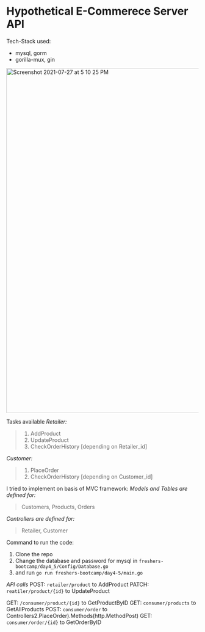 # Hypothetical E-Commerece Server API
Tech-Stack used:
* mysql, gorm
* gorilla-mux, gin

<img width="903" alt="Screenshot 2021-07-27 at 5 10 25 PM" src="https://user-images.githubusercontent.com/43816495/127148082-abb3a306-45a1-4efa-b762-1e1ef5be596b.png">

Tasks available
*Retailer:*
> 1. AddProduct
> 2. UpdateProduct
> 3. CheckOrderHistory [depending on Retailer_id]

*Customer:*
> 1. PlaceOrder
> 2. CheckOrderHistory [depending on Customer_id]

I tried to implement on basis of MVC framework:
*Models and Tables are defined for:*
> Customers, 
> Products,
> Orders

*Controllers are defined for:*
> Retailer,
> Customer

Command to run the code:
1. Clone the repo
2. Change the database and password for mysql in `freshers-bootcamp/day4_5/Config/Database.go`
3. and run `go run freshers-bootcamp/day4-5/main.go`

*API calls*
POST: `retailer/product` to AddProduct
PATCH: `reatiler/product/{id}` to UpdateProduct

GET: `/consumer/product/{id}` to GetProductByID
GET:	`consumer/products` to GetAllProducts
POST:	`consumer/order` to Controllers2.PlaceOrder).Methods(http.MethodPost)
GET: `consumer/order/{id}` to GetOrderByID





